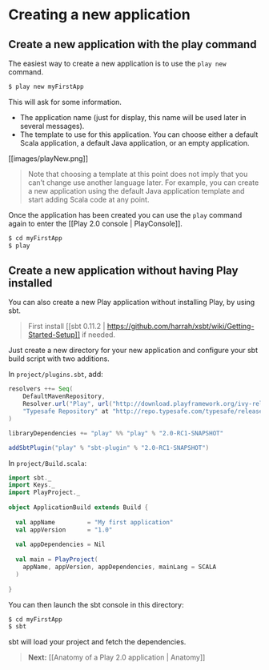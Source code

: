 # Creating a new application

## Create a new application with the play command

The easiest way to create a new application is to use the `play new` command.

```bash
$ play new myFirstApp
```

This will ask for some information.

- The application name (just for display, this name will be used later in several messages).
- The template to use for this application. You can choose either a default Scala application, a default Java application, or an empty application.

[[images/playNew.png]]

> Note that choosing a template at this point does not imply that you can’t change use another language later. For example, you can create a new application using the default Java application template and start adding Scala code at any point.

Once the application has been created you can use the `play` command again to enter the [[Play 2.0 console | PlayConsole]].

```bash
$ cd myFirstApp
$ play
```

## Create a new application without having Play installed

You can also create a new Play application without installing Play, by using sbt. 

> First install [[sbt 0.11.2 | https://github.com/harrah/xsbt/wiki/Getting-Started-Setup]] if needed.

Just create a new directory for your new application and configure your sbt build script with two additions.

In `project/plugins.sbt`, add:

```scala
resolvers ++= Seq(
    DefaultMavenRepository,
    Resolver.url("Play", url("http://download.playframework.org/ivy-releases/"))(Resolver.ivyStylePatterns),
    "Typesafe Repository" at "http://repo.typesafe.com/typesafe/releases/"
)

libraryDependencies += "play" %% "play" % "2.0-RC1-SNAPSHOT"

addSbtPlugin("play" % "sbt-plugin" % "2.0-RC1-SNAPSHOT")
```

In `project/Build.scala`:

```scala
import sbt._
import Keys._
import PlayProject._
 
object ApplicationBuild extends Build {
 
  val appName         = "My first application"
  val appVersion      = "1.0"
 
  val appDependencies = Nil
 
  val main = PlayProject(
    appName, appVersion, appDependencies, mainLang = SCALA
  ) 
 
}
```

You can then launch the sbt console in this directory:

```bash
$ cd myFirstApp
$ sbt
```

sbt will load your project and fetch the dependencies.

> **Next:** [[Anatomy of a Play 2.0 application | Anatomy]]
